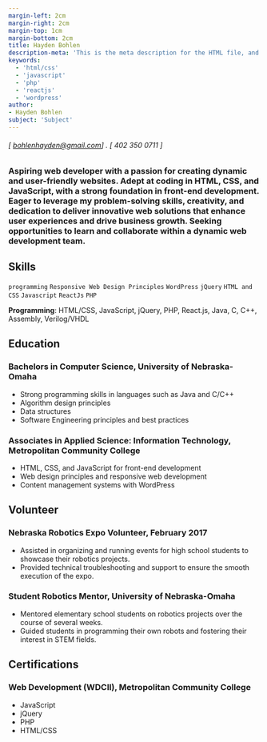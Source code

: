 ```yaml
---
margin-left: 2cm
margin-right: 2cm
margin-top: 1cm
margin-bottom: 2cm
title: Hayden Bohlen
description-meta: 'This is the meta description for the HTML file, and one day the PDF file, for better SEO?'
keywords:
  - 'html/css'
  - 'javascript'
  - 'php'
  - 'reactjs'
  - 'wordpress'
author:
- Hayden Bohlen
subject: 'Subject'
---
```

###### [ bohlenhayden@gmail.com] . [ 402 350 0711 ]

### Aspiring web developer with a passion for creating dynamic and user-friendly websites. Adept at coding in HTML, CSS, and JavaScript, with a strong foundation in front-end development. Eager to leverage my problem-solving skills, creativity, and dedication to deliver innovative web solutions that enhance user experiences and drive business growth. Seeking opportunities to learn and collaborate within a dynamic web development team.


## Skills

```programming```
```Responsive Web Design Principles```
```WordPress```
```jQuery```
```HTML and CSS```
```Javascript```
```ReactJs```
```PHP```


**Programming**: HTML/CSS, JavaScript, jQuery, PHP, React.js, Java, C, C++, Assembly, Verilog/VHDL


## Education

### Bachelors in Computer Science, University of Nebraska-Omaha
  - Strong programming skills in languages such as Java and C/C++
  - Algorithm design principles
  - Data structures
  - Software Engineering principles and best practices

### Associates in Applied Science: Information Technology, Metropolitan Community College
  - HTML, CSS, and JavaScript for front-end development
  - Web design principles and responsive web development
  - Content management systems with WordPress


## Volunteer

### Nebraska Robotics Expo Volunteer, February 2017
  - Assisted in organizing and running events for high school students to showcase their robotics projects.
  - Provided technical troubleshooting and support to ensure the smooth execution of the expo.

### Student Robotics Mentor, University of Nebraska-Omaha
  - Mentored elementary school students on robotics projects over the course of several weeks.
  - Guided students in programming their own robots and fostering their interest in STEM fields.



## Certifications

### Web Development (WDCII), Metropolitan Community College
  
  - JavaScript
  - jQuery
  - PHP
  - HTML/CSS


